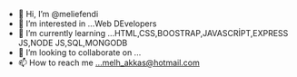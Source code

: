 - 👋 Hi, I’m @meliefendi
- 👀 I’m interested in ...Web DEvelopers
- 🌱 I’m currently learning ...HTML,CSS,BOOSTRAP,JAVASCRİPT,EXPRESS JS,NODE JS,SQL,MONGODB
- 💞️ I’m looking to collaborate on ...  
- 📫 How to reach me ...melh_akkas@hotmail.com

<!---
meliefendi/meliefendi is a ✨ special ✨ repository because its `README.md` (this file) appears on your GitHub profile.
You can click the Preview link to take a look at your changes.
--->
